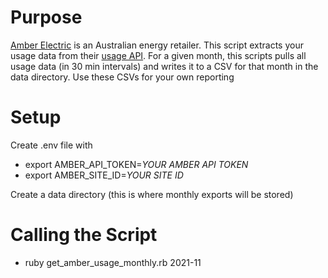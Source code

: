 # Purpose
[Amber Electric](https://www.amber.com.au) is an Australian energy retailer. This script extracts your usage data from their [usage API](https://app.amber.com.au/developers/documentation).
For a given month, this scripts pulls all usage data (in 30 min intervals) and writes it to a CSV for that month in the data directory.
Use these CSVs for your own reporting

# Setup
Create .env file with
- export AMBER_API_TOKEN=*YOUR AMBER API TOKEN*
- export AMBER_SITE_ID=*YOUR SITE ID*
  
Create a data directory (this is where monthly exports will be stored) 

# Calling the Script 
- ruby get_amber_usage_monthly.rb 2021-11 

